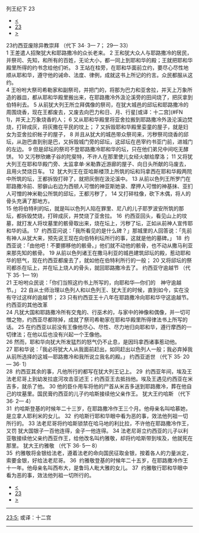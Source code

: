 ﻿





 列王纪下 23




* [<](bible/2KI22.md)
* [23](bible/2KI.md)
* [>](bible/2KI24.md)



 
23约西亚废除异教崇拜 （代下
34·
3—
7；
29—
33）  
1 王差遣人招聚犹大和耶路撒冷的众长老来。 
2 王和犹大众人与耶路撒冷的居民，并祭司、先知，和所有的百姓，无论大小，都一同上到耶和华的殿；王就把耶和华殿里所得的约书念给他们听。 
3 王站在柱旁，在耶和华面前立约，要尽心尽性地顺从耶和华，遵守他的诫命、法度、律例，成就这书上所记的约言。众民都服从这约。  
4 王吩咐大祭司希勒家和副祭司，并把门的，将那为巴力和亚舍拉，并天上万象所造的器皿，都从耶和华殿里搬出来，在耶路撒冷外汲沦溪旁的田间烧了，把灰拿到伯特利去。 
5 从前犹大列王所立拜偶像的祭司，在犹大城邑的邱坛和耶路撒冷的周围烧香，现在王都废去，又废去向巴力和日、月、行星[或译：十二宫](#FN
1)，并天上万象烧香的人； 
6 又从耶和华殿里将亚舍拉搬到耶路撒冷外汲沦溪边焚烧，打碎成灰，将灰撒在平民的坟上； 
7 又拆毁耶和华殿里娈童的屋子，就是妇女为亚舍拉织帐子的屋子， 
8 并且从犹大的城邑带众祭司来，污秽祭司烧香的邱坛，从迦巴直到别是巴，又拆毁城门旁的邱坛，这邱坛在邑宰约书亚门前，进城门的左边。 
9 但是邱坛的祭司不登耶路撒冷耶和华的坛，只在他们弟兄中间吃无酵饼。 
10 又污秽欣嫩子谷的陀斐特，不许人在那里使儿女经火献给摩洛； 
11 又将犹大列王在耶和华殿门旁、太监拿单·米勒靠近游廊的屋子、向日头所献的马废去，且用火焚烧日车。 
12  犹大列王在亚哈斯楼顶上所筑的坛和玛拿西在耶和华殿两院中所筑的坛，王都拆毁打碎了，就把灰倒在汲沦溪中。 
13 从前以色列王所罗门在耶路撒冷前、邪僻山右边为西顿人可憎的神亚斯她录、摩押人可憎的神基抹、亚扪人可憎的神米勒公所筑的邱坛，王都污秽了， 
14 又打碎柱像，砍下木偶，将人的骨头充满了那地方。  
15 他将伯特利的坛，就是叫以色列人陷在罪里、尼八的儿子耶罗波安所筑的那坛，都拆毁焚烧，打碎成灰，并焚烧了亚舍拉。 
16  约西亚回头，看见山上的坟墓，就打发人将坟墓里的骸骨取出来，烧在坛上，污秽了坛，正如从前神人宣传耶和华的话。 
17  约西亚问说：「我所看见的是什么碑？」那城里的人回答说：「先前有神人从犹大来，预先说王现在向伯特利坛所行的事，这就是他的墓碑。」 
18  约西亚说：「由他吧！不要挪移他的骸骨。」他们就不动他的骸骨，也不动从撒马利亚来那先知的骸骨。 
19 从前以色列诸王在撒马利亚的城邑建筑邱坛的殿，惹动耶和华的怒气，现在约西亚都废去了，就如他在伯特利所行的一般； 
20 又将邱坛的祭司都杀在坛上，并在坛上烧人的骨头，就回耶路撒冷去了。 约西亚守逾越节 （代下
35·
1—
19）  
21 王吩咐众民说：「你们当照这约书上所写的，向耶和华—你们的　神守逾越节。」 
22 自从士师治理以色列人和以色列王、犹大王的时候，直到如今，实在没有守过这样的逾越节； 
23 只有约西亚王十八年在耶路撒冷向耶和华守这逾越节。 约西亚的其他改革  
24 凡犹大国和耶路撒冷所有交鬼的、行巫术的，与家中的神像和偶像，并一切可憎之物，约西亚尽都除掉，成就了祭司希勒家在耶和华殿里所得律法书上所写的话。 
25 在约西亚以前没有王像他尽心、尽性、尽力地归向耶和华，遵行摩西的一切律法；在他以后也没有兴起一个王像他。  
26 然而，耶和华向犹大所发猛烈的怒气仍不止息，是因玛拿西诸事惹动他。 
27 耶和华说：「我必将犹大人从我面前赶出，如同赶出以色列人一般；我必弃掉我从前所选择的这城—耶路撒冷和我所说立我名的殿。」 约西亚逝世 （代下
35·
20—
36·
1）  
28  约西亚其余的事，凡他所行的都写在犹大列王记上。 
29  约西亚年间，埃及王法老尼哥上到幼发拉底河攻击亚述王；约西亚王去抵挡他。埃及王遇见约西亚在米吉多，就杀了他。 
30 他的臣仆用车将他的尸首从米吉多送到耶路撒冷，葬在他自己的坟墓里。国民膏约西亚的儿子约哈斯接续他父亲作王。 犹大王约哈斯 （代下
36·
2—
4）  
31  约哈斯登基的时候年二十三岁，在耶路撒冷作王三个月。他母亲名叫哈慕她，是立拿人耶利米的女儿。 
32  约哈斯行耶和华眼中看为恶的事，效法他列祖一切所行的。 
33 法老尼哥将约哈斯锁禁在哈马地的利比拉，不许他在耶路撒冷作王，又罚 犹大国银子一百他连得，金子一他连得。 
34 法老尼哥立约西亚的儿子以利亚敬接续他父亲约西亚作王，给他改名叫约雅敬，却将约哈斯带到埃及，他就死在那里。 犹大王约雅敬 （代下
36·
5—
8）  
35  约雅敬将金银给法老，遵着法老的命向国民征取金银，按着各人的力量派定，索要金银，好给法老尼哥。 
36  约雅敬登基的时候年二十五岁，在耶路撒冷作王十一年。他母亲名叫西布大，是鲁玛人毗大雅的女儿。 
37  约雅敬行耶和华眼中看为恶的事，效法他列祖一切所行的。 
* [<](bible/2KI22.md)
* [23](bible/2KI.md)
* [>](bible/2KI24.md)





---


[23:5:](#V5)
或译：十二宫




---









